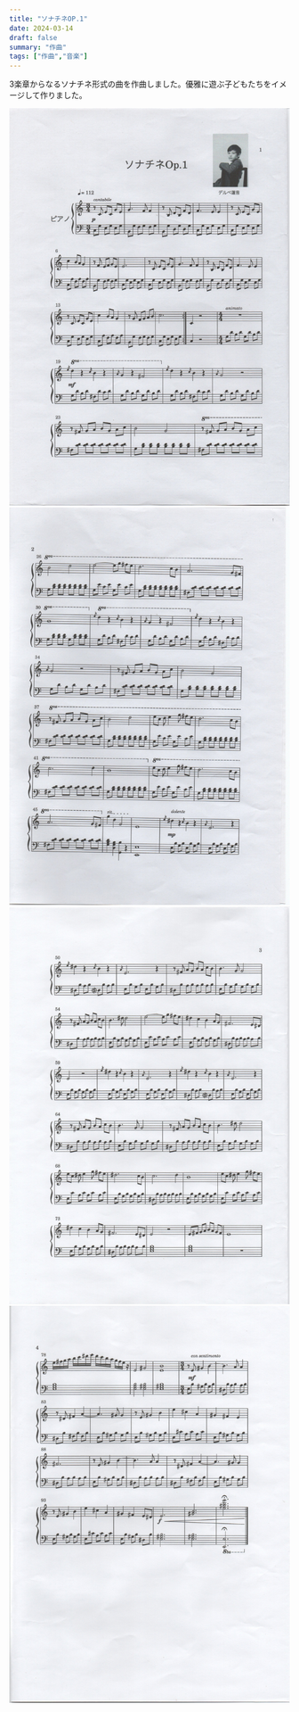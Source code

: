 ```yaml
---
title: "ソナチネOP.1"
date: 2024-03-14
draft: false
summary: "作曲"
tags: ["作曲","音楽"]
---
```


3楽章からなるソナチネ形式の曲を作曲しました。優雅に遊ぶ子どもたちをイメージして作りました。

![Alt text](featured.jpg)
![Alt text](sonatine-2.jpg)
![Alt text](sonatine-3.jpg)
![Alt text](sonatine-4.jpg)


